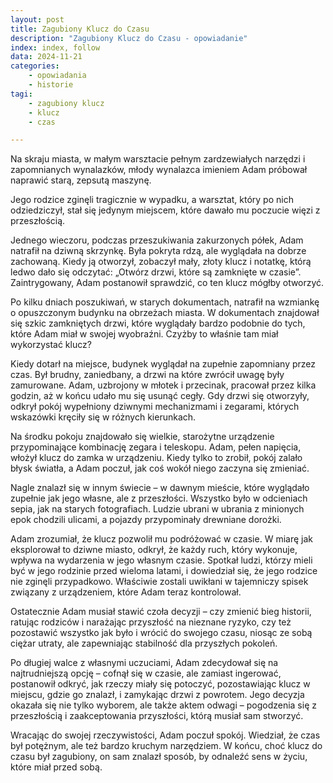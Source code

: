 ```yaml
---
layout: post
title: Zagubiony Klucz do Czasu
description: "Zagubiony Klucz do Czasu - opowiadanie"
index: index, follow
data: 2024-11-21
categories:
    - opowiadania
    - historie
tagi: 
    - zagubiony klucz
    - klucz
    - czas

---
```


Na skraju miasta, w małym warsztacie pełnym zardzewiałych narzędzi i zapomnianych wynalazków, młody wynalazca imieniem Adam próbował naprawić starą, zepsutą maszynę. 

Jego rodzice zginęli tragicznie w wypadku, a warsztat, który po nich odziedziczył, stał się jedynym miejscem, które dawało mu poczucie więzi z przeszłością.

Jednego wieczoru, podczas przeszukiwania zakurzonych półek, Adam natrafił na dziwną skrzynkę. Była pokryta rdzą, ale wyglądała na dobrze zachowaną. Kiedy ją otworzył, zobaczył mały, złoty klucz i notatkę, którą ledwo dało się odczytać: „Otwórz drzwi, które są zamknięte w czasie”. Zaintrygowany, Adam postanowił sprawdzić, co ten klucz mógłby otworzyć.

Po kilku dniach poszukiwań, w starych dokumentach, natrafił na wzmiankę o opuszczonym budynku na obrzeżach miasta. W dokumentach znajdował się szkic zamkniętych drzwi, które wyglądały bardzo podobnie do tych, które Adam miał w swojej wyobraźni. Czyżby to właśnie tam miał wykorzystać klucz?

Kiedy dotarł na miejsce, budynek wyglądał na zupełnie zapomniany przez czas. Był brudny, zaniedbany, a drzwi na które zwrócił uwagę były zamurowane. Adam, uzbrojony w młotek i przecinak, pracował przez kilka godzin, aż w końcu udało mu się usunąć cegły. Gdy drzwi się otworzyły, odkrył pokój wypełniony dziwnymi mechanizmami i zegarami, których wskazówki kręciły się w różnych kierunkach.

Na środku pokoju znajdowało się wielkie, starożytne urządzenie przypominające kombinację zegara i teleskopu. Adam, pełen napięcia, włożył klucz do zamka w urządzeniu. Kiedy tylko to zrobił, pokój zalało błysk światła, a Adam poczuł, jak coś wokół niego zaczyna się zmieniać.

Nagle znalazł się w innym świecie – w dawnym mieście, które wyglądało zupełnie jak jego własne, ale z przeszłości. Wszystko było w odcieniach sepia, jak na starych fotografiach. Ludzie ubrani w ubrania z minionych epok chodzili ulicami, a pojazdy przypominały drewniane dorożki.

Adam zrozumiał, że klucz pozwolił mu podróżować w czasie. W miarę jak eksplorował to dziwne miasto, odkrył, że każdy ruch, który wykonuje, wpływa na wydarzenia w jego własnym czasie. Spotkał ludzi, którzy mieli być w jego rodzinie przed wieloma latami, i dowiedział się, że jego rodzice nie zginęli przypadkowo. Właściwie zostali uwikłani w tajemniczy spisek związany z urządzeniem, które Adam teraz kontrolował.

Ostatecznie Adam musiał stawić czoła decyzji – czy zmienić bieg historii, ratując rodziców i narażając przyszłość na nieznane ryzyko, czy też pozostawić wszystko jak było i wrócić do swojego czasu, niosąc ze sobą ciężar utraty, ale zapewniając stabilność dla przyszłych pokoleń.

Po długiej walce z własnymi uczuciami, Adam zdecydował się na najtrudniejszą opcję – cofnął się w czasie, ale zamiast ingerować, postanowił odkryć, jak rzeczy miały się potoczyć, pozostawiając klucz w miejscu, gdzie go znalazł, i zamykając drzwi z powrotem. Jego decyzja okazała się nie tylko wyborem, ale także aktem odwagi – pogodzenia się z przeszłością i zaakceptowania przyszłości, którą musiał sam stworzyć.

Wracając do swojej rzeczywistości, Adam poczuł spokój. Wiedział, że czas był potężnym, ale też bardzo kruchym narzędziem. W końcu, choć klucz do czasu był zagubiony, on sam znalazł sposób, by odnaleźć sens w życiu, które miał przed sobą.
